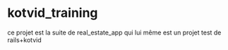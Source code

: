 # kotvid_training
ce projet est la suite de real_estate_app qui lui même est un projet test de rails+kotvid

